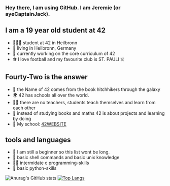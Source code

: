 ### Hey there, I am using GitHub. I am Jeremie (or ayeCaptainJack).

## I am a 19 year old student at 42
- 👨🏼‍🎓 student at 42 in Heilbronn
- 📍 living in Heilbronn, Germany
- 📁 currently working on the core curriculum of 42
- ⚽️ I love football and my favourite club is ST. PAULI ☠️

## Fourty-Two is the answer
- 🌌 the Name of 42 comes from the book hitchhikers through the galaxy
- 🌍 42 has schools all over the world.
- 🧑‍🏫 there are no teachers, students teach themselves and learn from each other
- 📖 instead of studying books and maths 42 is about projects and learning by doing
- 📍 My school: [42WEBSITE]

## tools and languages
- 👶 I am still a beginner so this list wont be long.
- 🐢 basic shell commands and basic unix knowledge 
- 🧓🏼 intermidate c programming-skills
- 🐍 basic python-skills

![Anurag's GitHub stats](https://github-readme-stats.vercel.app/api?username=ayeCaptainJack&show_icons=true&theme=radical)
[![Top Langs](https://github-readme-stats.vercel.app/api/top-langs/?username=ayeCaptainJack&layout=compact&theme=radical)](https://github.com/anuraghazra/github-readme-stats)

[42WEBSITE]: https://www.42heilbronn.de/en/
